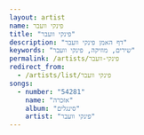 ```yaml
---
layout: artist
name: פינקי וועבר
title: "פינקי וועבר"
description: "דף האמן פינקי וועבר"
keywords: "שירים, מוזיקה, פינקי וועבר"
permalink: /artists/פינקי-וועבר
redirect_from:
  - /artists/list/פינקי וועבר
songs:
  - number: "54281"
    name: "אזכרה"
    album: "סינגלים"
    artist: "פינקי וועבר"
---
```

